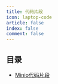 ```yaml
---
title: 代码片段
icon: laptop-code
article: false
index: false
comment: false
---
```


## 目录

- [Minio代码片段](minio.md)

  
